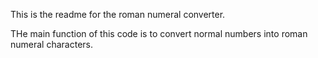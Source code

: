 This is the readme for the roman numeral converter.

THe main function of this code is to convert normal numbers into roman numeral characters.